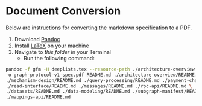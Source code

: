 # Document Conversion

Below are instructions for converting the markdown specification to a PDF.

1. Download [Pandoc](https://pandoc.org/installing.html)
1. Install [LaTeX](https://www.latex-project.org/) on your machine
1. Navigate to *this folder* in your Terminal
   - Run the following command:
 ```bash
 pandoc -f gfm -H deeplists.tex --resource-path ./architecture-overview -s \
 -o graph-protocol-v1-spec.pdf README.md ./architecture-overview/README.md \
 ./mechanism-design/README.md ./query-processing/README.md ./payment-channels/README.md \
 ./read-interface/README.md ./messages/README.md ./rpc-api/README.md \
 ./datasets/README.md ./data-modeling/README.md ./subgraph-manifest/README.md \
 ./mappings-api/README.md
 ```
